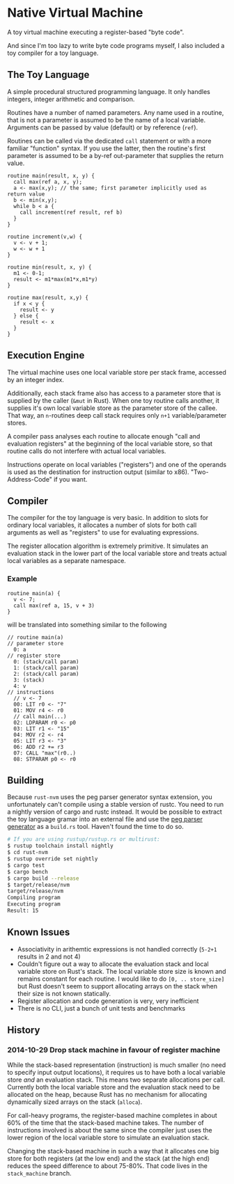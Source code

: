 Native Virtual Machine
======================

A toy virtual machine executing a register-based "byte code".

And since I'm too lazy to write byte code programs myself, I also included a toy compiler for a toy language.

The Toy Language
----------------
A simple procedural structured programming language. It only handles integers, integer arithmetic and comparison.

Routines have a number of named parameters. Any name used in a routine, that is not a parameter is assumed to be the name of a local variable. Arguments can be passed by value (default) or by reference (`ref`).

Routines can be called via the dedicated `call` statement or with a more familiar "function" syntax. If you use the latter, then the routine's first parameter is assumed to be a by-ref out-parameter that supplies the return value.

```
routine main(result, x, y) {
  call max(ref a, x, y);
  a <- max(x,y); // the same; first parameter implicitly used as return value
  b <- min(x,y);
  while b < a {
    call increment(ref result, ref b)
  }
}

routine increment(v,w) {
  v <- v + 1;
  w <- w + 1
}

routine min(result, x, y) {
  m1 <- 0-1;
  result <- m1*max(m1*x,m1*y)
}

routine max(result, x,y) {
  if x < y {
    result <- y
  } else {
    result <- x
  }
}
```

Execution Engine
----------------
The virtual machine uses one local variable store per stack frame, accessed by an integer index. 

Additionally, each stack frame also has access to a parameter store that is supplied by the caller (`&mut` in Rust). When one toy routine calls another, it supplies it's own local variable store as the parameter store of the callee. That way, an `n`-routines deep call stack requires only `n+1` variable/parameter stores.

A compiler pass analyses each routine to allocate enough "call and evaluation registers" at the beginning of the local variable store, so that routine calls do not interfere with actual local variables.

Instructions operate on local variables ("registers") and one of the operands is used as the destination for instruction output (similar to x86). "Two-Address-Code" if you want.

Compiler
--------
The compiler for the toy language is very basic. In addition to slots for ordinary local variables, it allocates a number of slots for both call arguments as well as "registers" to use for evaluating expressions.

The register allocation algorithm is extremely primitive. It simulates an evaluation stack in the lower part of the local variable store and treats actual local variables as a separate namespace.

### Example
```
routine main(a) {
  v <- 7;
  call max(ref a, 15, v + 3)
}
```

will be translated into something similar to the following

```
// routine main(a)
// parameter store
  0: a
// register store
  0: (stack/call param)
  1: (stack/call param)
  2: (stack/call param)
  3: (stack)
  4: v
// instructions
  // v <- 7
  00: LIT r0 <- "7"
  01: MOV r4 <- r0
  // call main(...)
  02: LDPARAM r0 <- p0
  03: LIT r1 <- "15"
  04: MOV r2 <- r4
  05: LIT r3 <- "3"
  06: ADD r2 += r3
  07: CALL "max"(r0..)
  08: STPARAM p0 <- r0
```

Building
------------
Because `rust-nvm` uses the peg parser generator syntax extension, you unfortunately can't compile using a stable
version of rustc. You need to run a nightly version of cargo and rustc instead. It would be possible to extract the
 toy language gramar into an external file and use the [peg parser generator](https://github.com/kevinmehall/rust-peg)
 as a `build.rs` tool. Haven't found the time to do so.

```bash
# If you are using rustup/rustup.rs or multirust:
$ rustup toolchain install nightly
$ cd rust-nvm
$ rustup override set nightly
$ cargo test
$ cargo bench
$ cargo build --release
$ target/release/nvm
target/release/nvm                                                                                                                               9:23:19
Compiling program
Executing program
Result: 15
```

Known Issues
------------

 * Associativity in arithemtic expressions is not handled correctly (`5-2+1` results in 2 and not 4)
 * Couldn't figure out a way to allocate the evaluation stack and local variable store on Rust's stack. The local variable store size is known and remains constant for each routine. I would like to do `[0, .. store_size]` but Rust doesn't seem to support allocating arrays on the stack when their size is not known statically.
 * Register allocation and code generation is very, very inefficient
 * There is no CLI, just a bunch of unit tests and benchmarks

History
-------

### 2014-10-29 Drop stack machine in favour of register machine
While the stack-based representation (instruction) is much smaller (no need to specify input output locations), it requires us to have both a local variable store *and* an evaluation stack. This means two separate allocations per call. Currently both the local variable store and the evaluation stack need to be allocated on the heap, because Rust has no mechanism for allocating dynamically sized arrays on the stack (`alloca`).

For call-heavy programs, the register-based machine completes in about 60% of the time that the stack-based machine takes. The number of instructions involved is about the same since the compiler just uses the lower region of the local variable store to simulate an evaluation stack.

Changing the stack-based machine in such a way that it allocates one big store for both registers (at the low end) and the stack (at the high end) reduces the speed difference to about 75-80%. That code lives in the `stack_machine` branch.

